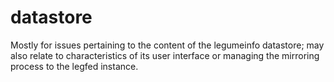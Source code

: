 # datastore
Mostly for issues pertaining to the content of the legumeinfo datastore; may also relate to characteristics of its user interface or managing the mirroring process to the legfed instance.
